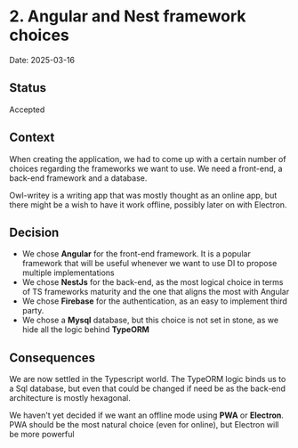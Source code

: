 # 2. Angular and Nest framework choices

Date: 2025-03-16

## Status

Accepted

## Context

When creating the application, we had to come up with a certain number of choices regarding the 
frameworks we want to use. We need a front-end, a back-end framework and a database.

Owl-writey is a writing app that was mostly thought as an online app, but there might be a wish to 
have it work offline, possibly later on with Electron.

## Decision

* We chose __Angular__ for the front-end framework. It is a popular framework that will 
be useful whenever we want to use DI to propose multiple implementations
* We chose __NestJs__ for the back-end, as the most logical choice in terms of TS frameworks maturity
and the one that aligns the most with Angular
* We chose __Firebase__ for the authentication, as an easy to implement third party.
* We chose a __Mysql__ database, but this choice is not set in stone, as we hide all the logic behind __TypeORM__ 

## Consequences

We are now settled in the Typescript world. The TypeORM logic binds us to a Sql database, but even that could 
be changed if need be as the back-end architecture is mostly hexagonal.

We haven't yet decided if we want an offline mode using __PWA__ or __Electron__. PWA should be the most natural
choice (even for online), but Electron will be more powerful
